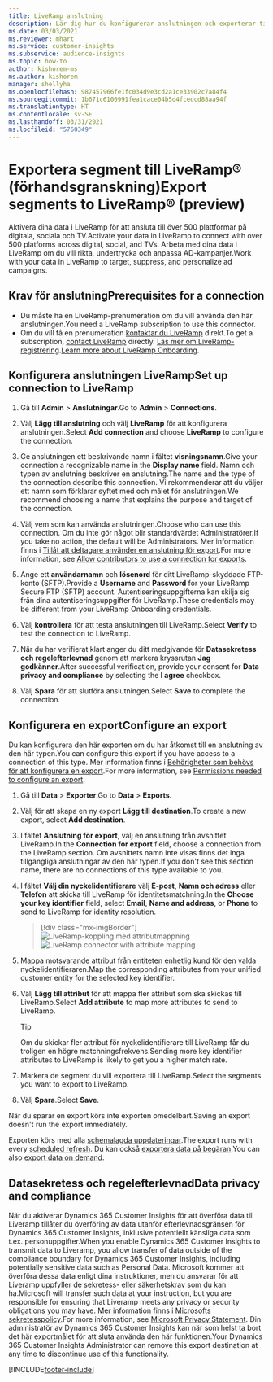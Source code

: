 ```yaml
---
title: LiveRamp anslutning
description: Lär dig hur du konfigurerar anslutningen och exporterar till LiveRamp.
ms.date: 03/03/2021
ms.reviewer: mhart
ms.service: customer-insights
ms.subservice: audience-insights
ms.topic: how-to
author: kishorem-ms
ms.author: kishorem
manager: shellyha
ms.openlocfilehash: 987457966fe1fc034d9e3cd2a1ce33902c7a84f4
ms.sourcegitcommit: 1b671c6100991fea1cace04b5d4fcedcd88aa94f
ms.translationtype: HT
ms.contentlocale: sv-SE
ms.lasthandoff: 03/31/2021
ms.locfileid: "5760349"
---
```

# <a name="export-segments-to-liverampreg-preview"></a><span data-ttu-id="dbe9e-103">Exportera segment till LiveRamp&reg; (förhandsgranskning)</span><span class="sxs-lookup"><span data-stu-id="dbe9e-103">Export segments to LiveRamp&reg; (preview)</span></span>

<span data-ttu-id="dbe9e-104">Aktivera dina data i LiveRamp för att ansluta till över 500 plattformar på digitala, sociala och TV.</span><span class="sxs-lookup"><span data-stu-id="dbe9e-104">Activate your data in LiveRamp to connect with over 500 platforms across digital, social, and TVs.</span></span> <span data-ttu-id="dbe9e-105">Arbeta med dina data i LiveRamp om du vill rikta, undertrycka och anpassa AD-kampanjer.</span><span class="sxs-lookup"><span data-stu-id="dbe9e-105">Work with your data in LiveRamp to target, suppress, and personalize ad campaigns.</span></span>

## <a name="prerequisites-for-a-connection"></a><span data-ttu-id="dbe9e-106">Krav för anslutning</span><span class="sxs-lookup"><span data-stu-id="dbe9e-106">Prerequisites for a connection</span></span>

- <span data-ttu-id="dbe9e-107">Du måste ha en LiveRamp-prenumeration om du vill använda den här anslutningen.</span><span class="sxs-lookup"><span data-stu-id="dbe9e-107">You need a LiveRamp subscription to use this connector.</span></span>
- <span data-ttu-id="dbe9e-108">Om du vill få en prenumeration [kontaktar du LiveRamp](https://liveramp.com/contact/) direkt.</span><span class="sxs-lookup"><span data-stu-id="dbe9e-108">To get a subscription, [contact LiveRamp](https://liveramp.com/contact/) directly.</span></span> <span data-ttu-id="dbe9e-109">[Läs mer om LiveRamp-registrering](https://liveramp.com/our-platform/data-onboarding/).</span><span class="sxs-lookup"><span data-stu-id="dbe9e-109">[Learn more about LiveRamp Onboarding](https://liveramp.com/our-platform/data-onboarding/).</span></span>

## <a name="set-up-connection-to-liveramp"></a><span data-ttu-id="dbe9e-110">Konfigurera anslutningen LiveRamp</span><span class="sxs-lookup"><span data-stu-id="dbe9e-110">Set up connection to LiveRamp</span></span>

1. <span data-ttu-id="dbe9e-111">Gå till **Admin** > **Anslutningar**.</span><span class="sxs-lookup"><span data-stu-id="dbe9e-111">Go to **Admin** > **Connections**.</span></span>

1. <span data-ttu-id="dbe9e-112">Välj **Lägg till anslutning** och välj **LiveRamp** för att konfigurera anslutningen.</span><span class="sxs-lookup"><span data-stu-id="dbe9e-112">Select **Add connection** and choose **LiveRamp** to configure the connection.</span></span>

1. <span data-ttu-id="dbe9e-113">Ge anslutningen ett beskrivande namn i fältet **visningsnamn**.</span><span class="sxs-lookup"><span data-stu-id="dbe9e-113">Give your connection a recognizable name in the **Display name** field.</span></span> <span data-ttu-id="dbe9e-114">Namn och typen av anslutning beskriver en anslutning.</span><span class="sxs-lookup"><span data-stu-id="dbe9e-114">The name and the type of the connection describe this connection.</span></span> <span data-ttu-id="dbe9e-115">Vi rekommenderar att du väljer ett namn som förklarar syftet med och målet för anslutningen.</span><span class="sxs-lookup"><span data-stu-id="dbe9e-115">We recommend choosing a name that explains the purpose and target of the connection.</span></span>

1. <span data-ttu-id="dbe9e-116">Välj vem som kan använda anslutningen.</span><span class="sxs-lookup"><span data-stu-id="dbe9e-116">Choose who can use this connection.</span></span> <span data-ttu-id="dbe9e-117">Om du inte gör något blir standardvärdet Administratörer.</span><span class="sxs-lookup"><span data-stu-id="dbe9e-117">If you take no action, the default will be Administrators.</span></span> <span data-ttu-id="dbe9e-118">Mer information finns i [Tillåt att deltagare använder en anslutning för export](connections.md#allow-contributors-to-use-a-connection-for-exports).</span><span class="sxs-lookup"><span data-stu-id="dbe9e-118">For more information, see [Allow contributors to use a connection for exports](connections.md#allow-contributors-to-use-a-connection-for-exports).</span></span>

1. <span data-ttu-id="dbe9e-119">Ange ett **användarnamn** och **lösenord** för ditt LiveRamp-skyddade FTP-konto (SFTP).</span><span class="sxs-lookup"><span data-stu-id="dbe9e-119">Provide a **Username** and **Password** for your LiveRamp Secure FTP (SFTP) account.</span></span>
<span data-ttu-id="dbe9e-120">Autentiseringsuppgifterna kan skilja sig från dina autentiseringsuppgifter för LiveRamp.</span><span class="sxs-lookup"><span data-stu-id="dbe9e-120">These credentials may be different from your LiveRamp Onboarding credentials.</span></span>

1. <span data-ttu-id="dbe9e-121">Välj **kontrollera** för att testa anslutningen till LiveRamp.</span><span class="sxs-lookup"><span data-stu-id="dbe9e-121">Select **Verify** to test the connection to LiveRamp.</span></span>

1. <span data-ttu-id="dbe9e-122">När du har verifierat klart anger du ditt medgivande för **Datasekretess och regelefterlevnad** genom att markera kryssrutan **Jag godkänner**.</span><span class="sxs-lookup"><span data-stu-id="dbe9e-122">After successful verification, provide your consent for **Data privacy and compliance** by selecting the **I agree** checkbox.</span></span>

1. <span data-ttu-id="dbe9e-123">Välj **Spara** för att slutföra anslutningen.</span><span class="sxs-lookup"><span data-stu-id="dbe9e-123">Select **Save** to complete the connection.</span></span>

## <a name="configure-an-export"></a><span data-ttu-id="dbe9e-124">Konfigurera en export</span><span class="sxs-lookup"><span data-stu-id="dbe9e-124">Configure an export</span></span>

<span data-ttu-id="dbe9e-125">Du kan konfigurera den här exporten om du har åtkomst till en anslutning av den här typen.</span><span class="sxs-lookup"><span data-stu-id="dbe9e-125">You can configure this export if you have access to a connection of this type.</span></span> <span data-ttu-id="dbe9e-126">Mer information finns i [Behörigheter som behövs för att konfigurera en export](export-destinations.md#set-up-a-new-export).</span><span class="sxs-lookup"><span data-stu-id="dbe9e-126">For more information, see [Permissions needed to configure an export](export-destinations.md#set-up-a-new-export).</span></span>

1. <span data-ttu-id="dbe9e-127">Gå till **Data** > **Exporter**.</span><span class="sxs-lookup"><span data-stu-id="dbe9e-127">Go to **Data** > **Exports**.</span></span>

1. <span data-ttu-id="dbe9e-128">Välj för att skapa en ny export **Lägg till destination**.</span><span class="sxs-lookup"><span data-stu-id="dbe9e-128">To create a new export, select **Add destination**.</span></span>

1. <span data-ttu-id="dbe9e-129">I fältet **Anslutning för export**, välj en anslutning från avsnittet LiveRamp.</span><span class="sxs-lookup"><span data-stu-id="dbe9e-129">In the **Connection for export** field, choose a connection from the LiveRamp section.</span></span> <span data-ttu-id="dbe9e-130">Om avsnittets namn inte visas finns det inga tillgängliga anslutningar av den här typen.</span><span class="sxs-lookup"><span data-stu-id="dbe9e-130">If you don't see this section name, there are no connections of this type available to you.</span></span>

1. <span data-ttu-id="dbe9e-131">I fältet **Välj din nyckelidentifierare** välj **E-post**,  **Namn och adress** eller **Telefon** att skicka till LiveRamp för identitetsmatchning.</span><span class="sxs-lookup"><span data-stu-id="dbe9e-131">In the **Choose your key identifier** field, select **Email**,  **Name and address**, or **Phone** to send to LiveRamp for identity resolution.</span></span>
   > [!div class="mx-imgBorder"]
   > <span data-ttu-id="dbe9e-132">![LiveRamp-koppling med attributmappning](media/export-liveramp-segments.png "LiveRamp-koppling med attributmappning")</span><span class="sxs-lookup"><span data-stu-id="dbe9e-132">![LiveRamp connector with attribute mapping](media/export-liveramp-segments.png "LiveRamp connector with attribute mapping")</span></span>

1. <span data-ttu-id="dbe9e-133">Mappa motsvarande attribut från entiteten enhetlig kund för den valda nyckelidentifieraren.</span><span class="sxs-lookup"><span data-stu-id="dbe9e-133">Map the corresponding attributes from your unified customer entity for the selected key identifier.</span></span>

1. <span data-ttu-id="dbe9e-134">Välj **Lägg till attribut** för att mappa fler attribut som ska skickas till LiveRamp.</span><span class="sxs-lookup"><span data-stu-id="dbe9e-134">Select **Add attribute** to map more attributes to send to LiveRamp.</span></span>

   > [!TIP]
   > <span data-ttu-id="dbe9e-135">Om du skickar fler attribut för nyckelidentifierare till LiveRamp får du troligen en högre matchningsfrekvens.</span><span class="sxs-lookup"><span data-stu-id="dbe9e-135">Sending more key identifier attributes to LiveRamp is likely to get you a higher match rate.</span></span>

1. <span data-ttu-id="dbe9e-136">Markera de segment du vill exportera till LiveRamp.</span><span class="sxs-lookup"><span data-stu-id="dbe9e-136">Select the segments you want to export to LiveRamp.</span></span>

1. <span data-ttu-id="dbe9e-137">Välj **Spara**.</span><span class="sxs-lookup"><span data-stu-id="dbe9e-137">Select **Save**.</span></span>

<span data-ttu-id="dbe9e-138">När du sparar en export körs inte exporten omedelbart.</span><span class="sxs-lookup"><span data-stu-id="dbe9e-138">Saving an export doesn't run the export immediately.</span></span>

<span data-ttu-id="dbe9e-139">Exporten körs med alla [schemalagda uppdateringar](system.md#schedule-tab).</span><span class="sxs-lookup"><span data-stu-id="dbe9e-139">The export runs with every [scheduled refresh](system.md#schedule-tab).</span></span> <span data-ttu-id="dbe9e-140">Du kan också [exportera data på begäran](export-destinations.md#run-exports-on-demand).</span><span class="sxs-lookup"><span data-stu-id="dbe9e-140">You can also [export data on demand](export-destinations.md#run-exports-on-demand).</span></span> 


## <a name="data-privacy-and-compliance"></a><span data-ttu-id="dbe9e-141">Datasekretess och regelefterlevnad</span><span class="sxs-lookup"><span data-stu-id="dbe9e-141">Data privacy and compliance</span></span>

<span data-ttu-id="dbe9e-142">När du aktiverar Dynamics 365 Customer Insights för att överföra data till Liveramp tillåter du överföring av data utanför efterlevnadsgränsen för Dynamics 365 Customer Insights, inklusive potentiellt känsliga data som t.ex. personuppgifter.</span><span class="sxs-lookup"><span data-stu-id="dbe9e-142">When you enable Dynamics 365 Customer Insights to transmit data to Liveramp, you allow transfer of data outside of the compliance boundary for Dynamics 365 Customer Insights, including potentially sensitive data such as Personal Data.</span></span> <span data-ttu-id="dbe9e-143">Microsoft kommer att överföra dessa data enligt dina instruktioner, men du ansvarar för att Liveramp uppfyller de sekretess- eller säkerhetskrav som du kan ha.</span><span class="sxs-lookup"><span data-stu-id="dbe9e-143">Microsoft will transfer such data at your instruction, but you are responsible for ensuring that Liveramp meets any privacy or security obligations you may have.</span></span> <span data-ttu-id="dbe9e-144">Mer information finns i [Microsofts sekretesspolicy](https://go.microsoft.com/fwlink/?linkid=396732).</span><span class="sxs-lookup"><span data-stu-id="dbe9e-144">For more information, see [Microsoft Privacy Statement](https://go.microsoft.com/fwlink/?linkid=396732).</span></span>
<span data-ttu-id="dbe9e-145">Din administratör av Dynamics 365 Customer Insights kan när som helst ta bort det här exportmålet för att sluta använda den här funktionen.</span><span class="sxs-lookup"><span data-stu-id="dbe9e-145">Your Dynamics 365 Customer Insights Administrator can remove this export destination at any time to discontinue use of this functionality.</span></span>

[!INCLUDE[footer-include](../includes/footer-banner.md)]
